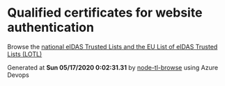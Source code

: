 # Qualified certificates for website authentication 
 Browse the [national eIDAS Trusted Lists and the EU List of eIDAS Trusted Lists (LOTL)](https://webgate.ec.europa.eu/tl-browser/#/) 
 
 
Generated at **Sun 05/17/2020  0:02:31.31** by [node-tl-browse](https://github.com/ymedlop/node-tl-browser) using Azure Devops 
